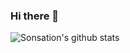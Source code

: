 ### Hi there 👋

![Sonsation's github stats](https://github-readme-stats.vercel.app/api?username=sonsation&show_icons=true&theme=radical)
